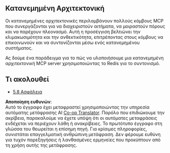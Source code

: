 <!--
CO_OP_TRANSLATOR_METADATA:
{
  "original_hash": "cd973a4e381337c6a3ac2443e7548e63",
  "translation_date": "2025-07-14T02:30:27+00:00",
  "source_file": "05-AdvancedTopics/mcp-scaling/README.md",
  "language_code": "el"
}
-->
## Κατανεμημένη Αρχιτεκτονική

Οι κατανεμημένες αρχιτεκτονικές περιλαμβάνουν πολλούς κόμβους MCP που συνεργάζονται για να διαχειριστούν αιτήματα, να μοιραστούν πόρους και να παρέχουν πλεονασμό. Αυτή η προσέγγιση βελτιώνει την κλιμακωσιμότητα και την ανθεκτικότητα, επιτρέποντας στους κόμβους να επικοινωνούν και να συντονίζονται μέσω ενός κατανεμημένου συστήματος.

Ας δούμε ένα παράδειγμα για το πώς να υλοποιήσουμε μια κατανεμημένη αρχιτεκτονική MCP server χρησιμοποιώντας το Redis για το συντονισμό.

## Τι ακολουθεί

- [5.8 Ασφάλεια](../mcp-security/README.md)

**Αποποίηση ευθυνών**:  
Αυτό το έγγραφο έχει μεταφραστεί χρησιμοποιώντας την υπηρεσία αυτόματης μετάφρασης AI [Co-op Translator](https://github.com/Azure/co-op-translator). Παρόλο που επιδιώκουμε την ακρίβεια, παρακαλούμε να έχετε υπόψη ότι οι αυτόματες μεταφράσεις ενδέχεται να περιέχουν λάθη ή ανακρίβειες. Το πρωτότυπο έγγραφο στη γλώσσα του θεωρείται η επίσημη πηγή. Για κρίσιμες πληροφορίες, συνιστάται επαγγελματική ανθρώπινη μετάφραση. Δεν φέρουμε ευθύνη για τυχόν παρεξηγήσεις ή λανθασμένες ερμηνείες που προκύπτουν από τη χρήση αυτής της μετάφρασης.
